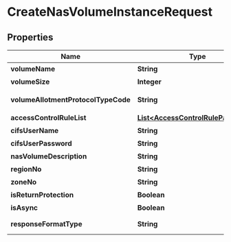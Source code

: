 
# CreateNasVolumeInstanceRequest

## Properties
Name | Type | Description | Notes
------------ | ------------- | ------------- | -------------
**volumeName** | **String** | 볼륨이름 | 
**volumeSize** | **Integer** | NAS볼륨사이즈 | 
**volumeAllotmentProtocolTypeCode** | **String** | 볼륨할당프로토콜유형코드 | 
**accessControlRuleList** | [**List&lt;AccessControlRuleParameter&gt;**](AccessControlRuleParameter.md) | 접근제어Rule리스트 |  [optional]
**cifsUserName** | **String** | CIFS유저이름 |  [optional]
**cifsUserPassword** | **String** | CIFS유저비밀번호 |  [optional]
**nasVolumeDescription** | **String** | NAS볼륨설명 |  [optional]
**regionNo** | **String** | 리전번호 |  [optional]
**zoneNo** | **String** | ZONE번호 |  [optional]
**isReturnProtection** | **Boolean** | 반납보호여부 |  [optional]
**isAsync** | **Boolean** | Async여부 |  [optional]
**responseFormatType** | **String** | responseFormatType {json, xml} |  [optional]



